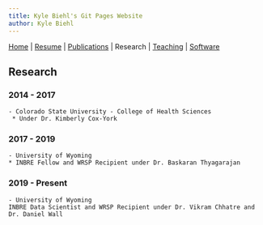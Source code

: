 ```yaml
---
title: Kyle Biehl's Git Pages Website
author: Kyle Biehl
---
```


[Home](https://kcbiehl.github.io) | [Resume](cv/cv.html)  | [Publications](publications/pub.html) | Research | [Teaching](teaching/teach.html) | [Software](sofware/tools.html)


## Research

### 2014 - 2017 
	- Colorado State University - College of Health Sciences
	 * Under Dr. Kimberly Cox-York

### 2017 - 2019 
	- University of Wyoming
	* INBRE Fellow and WRSP Recipient under Dr. Baskaran Thyagarajan

### 2019 - Present 
	- University of Wyoming
	INBRE Data Scientist and WRSP Recipient under Dr. Vikram Chhatre and Dr. Daniel Wall

